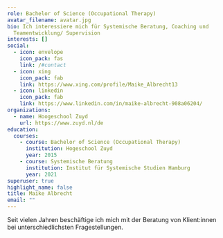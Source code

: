 ```yaml
---
role: Bachelor of Science (Occupational Therapy)
avatar_filename: avatar.jpg
bio: Ich interessiere mich für Systemische Beratung, Coaching und
  Teamentwicklung/ Supervision
interests: []
social:
  - icon: envelope
    icon_pack: fas
    link: /#contact
  - icon: xing
    icon_pack: fab
    link: https://www.xing.com/profile/Maike_Albrecht13
  - icon: linkedin
    icon_pack: fab
    link: https://www.linkedin.com/in/maike-albrecht-908a06204/
organizations:
  - name: Hoogeschool Zuyd
    url: https://www.zuyd.nl/de
education:
  courses:
    - course: Bachelor of Science (Occupational Therapy)
      institution: Hogeschool Zuyd
      year: 2015
    - course: Systemische Beratung
      institution: Institut für Systemische Studien Hamburg
      year: 2021
superuser: true
highlight_name: false
title: Maike Albrecht
email: ""
---
```

Seit vielen Jahren beschäftige ich mich mit der Beratung von Klient:innen bei unterschiedlichsten Fragestellungen. 


